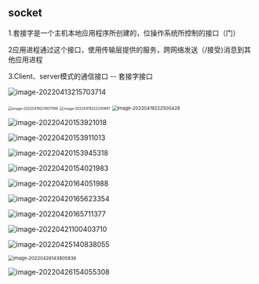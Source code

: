 ## socket

1.套接字是一个主机本地应用程序所创建的，位操作系统所控制的接口（门）

2应用进程通过这个接口，使用传输层提供的服务，跨网络发送（/接受)消息到其他应用进程

3.Client、server模式的通信接口 -- 套接字接口

![image-20220413215703714](G:\desktop\work\learning\study_point\Offer\socket网络编程.assets\image-20220413215703714.png)

<img src="G:\desktop\work\learning\study_point\Offer\socket网络编程.assets\image-20220419221607098.png" alt="image-20220419221607098" style="zoom: 50%;" />

<img src="G:\desktop\work\learning\study_point\Offer\socket网络编程.assets\image-20220419222330697.png" alt="image-20220419222330697" style="zoom:50%;" />

<img src="G:\desktop\work\learning\study_point\Offer\socket网络编程.assets\image-20220419222500428.png" alt="image-20220419222500428" style="zoom: 67%;" />

![image-20220420153921018](G:\desktop\work\learning\study_point\Offer\socket网络编程.assets\image-20220420153921018.png)

![image-20220420153911013](G:\desktop\work\learning\study_point\Offer\socket网络编程.assets\image-20220420153911013.png)





![image-20220420153945318](G:\desktop\work\learning\study_point\Offer\socket网络编程.assets\image-20220420153945318.png)

![image-20220420154021983](G:\desktop\work\learning\study_point\Offer\socket网络编程.assets\image-20220420154021983.png)

![image-20220420164051988](G:\desktop\work\learning\study_point\Offer\socket网络编程.assets\image-20220420164051988.png)

![image-20220420165623354](G:\desktop\work\learning\study_point\Offer\socket网络编程.assets\image-20220420165623354.png)

![image-20220420165711377](G:\desktop\work\learning\study_point\Offer\socket网络编程.assets\image-20220420165711377.png)

![image-20220421100403710](G:\desktop\work\learning\study_point\Offer\socket网络编程.assets\image-20220421100403710.png)

![image-20220425140838055](G:\desktop\work\learning\study_point\Offer\socket网络编程.assets\image-20220425140838055.png)

<img src="G:\desktop\work\learning\study_point\Offer\socket网络编程.assets\image-20220426143805836.png" alt="image-20220426143805836" style="zoom:67%;" />

![image-20220426154055308](G:\desktop\work\learning\study_point\Offer\socket网络编程.assets\image-20220426154055308.png)